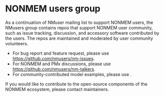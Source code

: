 # NONMEM users group
As a continuation of NMuser mailing list to support NONMEM users, the NMusers group contains repos that support NONMEM user community, such as issue tracking, discussion, and accessory software contributed by the users. The repos are maintained and moderated by user community volunteers.

- For bug report and feature request, please use https://github.com/nmusers/nm-issues.
- For NONMEM and PMx discussions, please use https://github.com/nmusers/nm-talkers.
- For community-contributed model examples, please use .

If you would like to contribute to the open-source components of the NONMEM ecosystem, please contact maintainers.
